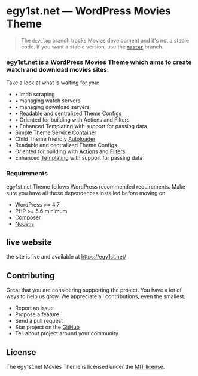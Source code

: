 # egy1st.net — WordPress Movies Theme

> The `develop` branch tracks Movies development and it's not a stable code. If you want a stable version, use the [`master`](https://github.com/mohammednabarawy/egy1st.net) branch.


### egy1st.net is a WordPress Movies Theme which aims to create watch and download movies sites.

Take a look at what is waiting for you:

- •	imdb scraping
- •	managing watch servers
- •	managing download servers
- •	Readable and centralized Theme Configs
- •	Oriented for building with Actions and Filters
- •	Enhanced Templating with support for passing data
- Simple [Theme Service Container](http://symfony.com/doc/2.0/glossary.html#term-service-container)
- Child Theme friendly [Autoloader](https://en.wikipedia.org/wiki/Autoload)
- Readable and centralized Theme Configs
- Oriented for building with [Actions](https://codex.wordpress.org/Glossary#Action) and [Filters](https://codex.wordpress.org/Glossary#Filter)
- Enhanced [Templating](https://en.wikibooks.org/wiki/PHP_Programming/Why_Templating) with support for passing data

### Requirements

egy1st.net Theme follows WordPress recommended requirements. Make sure you have all these dependences installed before moving on:

- WordPress >= 4.7
- PHP >= 5.6 minimum
- [Composer](https://getcomposer.org)
- [Node.js](https://nodejs.org)

## live website

the site is live and available at https://egy1st.net/

## Contributing

Great that you are considering supporting the project. You have a lot of ways to help us grow. We appreciate all contributions, even the smallest.

- Report an issue
- Propose a feature
- Send a pull request
- Star project on the [GitHub](https://github.com/mohammednabarawy/egy1st.net)
- Tell about project around your community

## License

The egy1st.net Movies Theme is licensed under the [MIT license](http://opensource.org/licenses/MIT).
